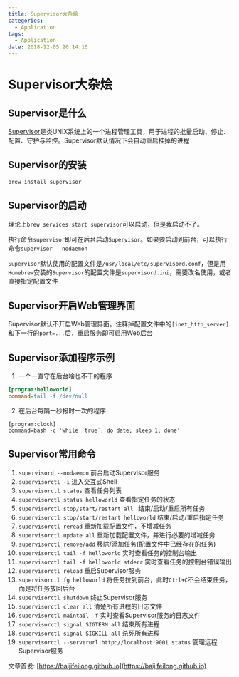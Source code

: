 ```yaml
---
title: Supervisor大杂烩
categories:
  - Application
tags:
  - Application
date: 2018-12-05 20:14:16
---
```


# Supervisor大杂烩

## Supervisor是什么

[Supervisor](https://github.com/Supervisor/supervisor)是类UNIX系统上的一个进程管理工具，用于进程的批量启动、停止、配置、守护与监控。Supervisor默认情况下会自动重启挂掉的进程

## Supervisor的安装

`brew install supervisor`

## Supervisor的启动

理论上`brew services start supervisor`可以启动，但是我启动不了。

执行命令`supervisor`即可在后台启动`Supervisor`。如果要启动到前台，可以执行命令`supervisor --nodaemon`

`Supervisor`默认使用的配置文件是`/usr/local/etc/supervisord.conf`，但是用`Homebrew`安装的`Supervisor`的配置文件是`supervisord.ini`，需要改名使用，或者直接指定配置文件

## Supervisor开启Web管理界面

Supervisor默认不开启Web管理界面。注释掉配置文件中的`[inet_http_server]`和下一行的`port=...`后，重启服务即可启用Web后台

<!--more-->

## Supervisor添加程序示例

1. 一个一直守在后台啥也不干的程序

```ini
[program:helloworld]
command=tail -f /dev/null
```

2. 在后台每隔一秒报时一次的程序

```
[program:clock]
command=bash -c 'while `true`; do date; sleep 1; done'
```

## Supervisor常用命令

1. `supervisord --nodaemon` 前台启动Supervisor服务
2. `supervisorctl -i` 进入交互式Shell
3. `supervisorctl status` 查看任务列表
4. `supervisorctl status helloworld` 查看指定任务的状态
5. `supervisorctl stop/start/restart all ` 结束/启动/重启所有任务
6. `supervisorctl stop/start/restart helloworld` 结束/启动/重启指定任务
7. `supervisorctl reread` 重新加载配置文件，不增减任务
8. `supervisorctl update all` 重新加载配置文件，并进行必要的增减任务
9. `supervisorctl remove/add` 移除/添加任务(配置文件中已经存在的任务)
10. `supervisorctl tail -f helloworld` 实时查看任务的控制台输出
11. `supervisorctl tail -f helloworld stderr` 实时查看任务的控制台错误输出
12. `supervisorctl reload` 重启Supervisor服务
13. `supervisorctl fg helloworld` 将任务拉到前台，此时`Ctrl+C`不会结束任务，而是将任务放回后台
14. `supervisorctl shutdown` 终止Supervisor服务
15. `supervisorctl clear all` 清楚所有进程的日志文件
16. `supervisorctl maintail -f` 实时查看Supervisor服务的日志文件
17. `supervisorctl signal SIGTERM all` 结束所有进程
18. `supervisorctl signal SIGKILL all` 杀死所有进程
19. `supervisorctl --serverurl http://localhost:9001 status` 管理远程Supervisor服务

文章首发: [https://baijifeilong.github.io](https://baijifeilong.github.io)
